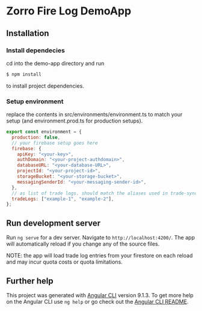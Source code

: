 # Zorro Fire Log DemoApp

## Installation

### Install dependecies

cd into the demo-app directory and run

```sh
$ npm install
```

to install project dependencies.

### Setup environment

replace the contents in src/environments/environment.ts to match your setup (and environment.prod.ts for production setups).

```js
export const environment = {
  production: false,
  // your firebase setup goes here
  firebase: {
    apiKey: "<your-key>",
    authDomain: "<your-project-authdomain>",
    databaseURL: "<your-database-URL>",
    projectId: "<your-project-id>",
    storageBucket: "<your-storage-bucket>",
    messagingSenderId: "<your-messaging-sender-id>",
  },
  // as list of trade logs. should match the aliases used in trade-sync
  tradeLogs: ["example-1", "example-2"],
};
```

## Run development server
Run `ng serve` for a dev server. Navigate to `http://localhost:4200/`. The app will automatically reload if you change any of the source files.

NOTE: the app will load trade log entries from your firestore on each reload and may incur quota costs or quota limitations. 

## Further help

This project was generated with [Angular CLI](https://github.com/angular/angular-cli) version 9.1.3.
To get more help on the Angular CLI use `ng help` or go check out the [Angular CLI README](https://github.com/angular/angular-cli/blob/master/README.md).
